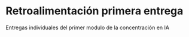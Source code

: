 # Retroalimentación primera entrega
Entregas individuales del primer modulo de la concentración en IA


